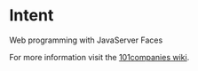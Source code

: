 # Intent
Web programming with JavaServer Faces

For more information visit the [101companies wiki](http://www.101companies.org).